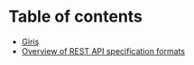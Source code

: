 # Table of contents

* [Giriş](README.md)
* [Overview of REST API specification formats](overview-of-rest-api-specification-formats.md)
